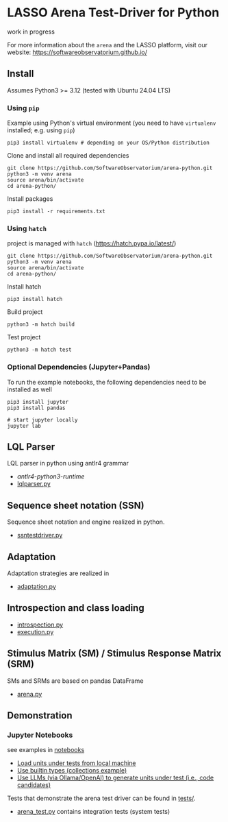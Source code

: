 # LASSO Arena Test-Driver for Python

work in progress

For more information about the `arena` and the LASSO platform, visit our website: https://softwareobservatorium.github.io/

## Install

Assumes Python3 >= 3.12 (tested with Ubuntu 24.04 LTS)

### Using `pip`

Example using Python's virtual environment (you need to have `virtualenv` installed; e.g. using `pip`)

```shell
pip3 install virtualenv # depending on your OS/Python distribution
```

Clone and install all required dependencies

```shell
git clone https://github.com/SoftwareObservatorium/arena-python.git
python3 -m venv arena
source arena/bin/activate
cd arena-python/
```

Install packages

```shell
pip3 install -r requirements.txt
```

### Using `hatch`

project is managed with `hatch` (https://hatch.pypa.io/latest/)

```shell
git clone https://github.com/SoftwareObservatorium/arena-python.git
python3 -m venv arena
source arena/bin/activate
cd arena-python/
```

Install hatch

```shell
pip3 install hatch
```

Build project

```shell
python3 -m hatch build
```

Test project

```shell
python3 -m hatch test
```

### Optional Dependencies (Jupyter+Pandas)

To run the example notebooks, the following dependencies need to be installed as well

```shell
pip3 install jupyter
pip3 install pandas

# start jupyter locally
jupyter lab
```

## LQL Parser

LQL parser in python using antlr4 grammar

* _antlr4-python3-runtime_
* [lqlparser.py](arena/lql/lqlparser.py)

## Sequence sheet notation (SSN)

Sequence sheet notation and engine realized in python.

* [ssntestdriver.py](arena/engine/ssntestdriver.py)

## Adaptation

Adaptation strategies are realized in

* [adaptation.py](arena/engine/adaptation.py)

## Introspection and class loading

* [introspection.py](arena/introspection.py)
* [execution.py](arena/execution.py)

## Stimulus Matrix (SM) / Stimulus Response Matrix (SRM)

SMs and SRMs are based on pandas DataFrame

* [arena.py](arena/arena.py)

## Demonstration

### Jupyter Notebooks

see examples in [notebooks](notebooks/)

* [Load units under tests from local machine](notebooks/base64_example.ipynb)
* [Use builtin types (collections example)](notebooks/list_example.ipynb)
* [Use LLMs (via Ollama/OpenAI) to generate units under test (i.e., code candidates)](notebooks/llm_ollama_example.ipynb)

Tests that demonstrate the arena test driver can be found in [tests/](tests/).

* [arena_test.py](tests/arena_test.py) contains integration tests (system tests)

